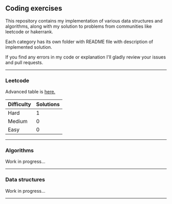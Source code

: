 Coding exercises
---

This repository contains my implementation of various data structures and algorithms, along with my solution to problems from communities like leetcode or hakerrank.

Each category has its own folder with README file with description of implemented solution.

If you find any errors in my code or explanation I'll gladly review your issues and pull requests.

---

### Leetcode

Advanced table is [here.](./leetcode/README.md)

| Difficulty | Solutions |
| --- | --- |
| Hard | 1 |
| Medium | 0 |
| Easy | 0 |

---

### Algorithms

Work in progress...

---

### Data structures

Work in progress...

---
